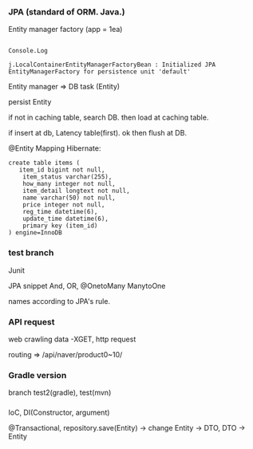 ### JPA (standard of ORM. Java.)

Entity manager factory (app = 1ea)
```console

Console.Log

j.LocalContainerEntityManagerFactoryBean : Initialized JPA EntityManagerFactory for persistence unit 'default'
```
Entity manager => DB task (Entity)

persist Entity

if not in caching table, search DB. then load at caching table. 

if insert at db, Latency table(first). ok then flush at DB.



@Entity Mapping
Hibernate: 
    
    create table items (
       item_id bigint not null,
        item_status varchar(255),
        how_many integer not null,
        item_detail longtext not null,
        name varchar(50) not null,
        price integer not null,
        reg_time datetime(6),
        update_time datetime(6),
        primary key (item_id)
    ) engine=InnoDB


### test branch 

Junit

JPA snippet And, OR, @OnetoMany ManytoOne

names according to JPA's rule.   

### API request
web crawling data -XGET, http request

routing => /api/naver/product0~10/

### Gradle version 

branch test2(gradle), test(mvn)


### 

IoC, DI(Constructor, argument)

@Transactional, repository.save(Entity) -> change Entity -> DTO, DTO -> Entity
